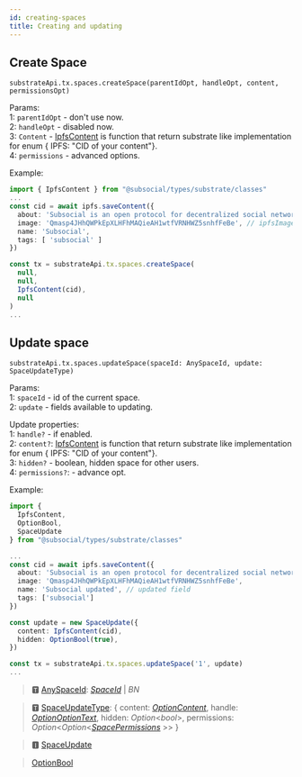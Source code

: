 ```yaml
---
id: creating-spaces
title: Creating and updating 
---
```

## Create Space

```
substrateApi.tx.spaces.createSpace(parentIdOpt, handleOpt, content, permissionsOpt)
```

Params:  
1: `parentIdOpt` - don't use now.  
2: `handleOpt` - disabled now.  
3: `Content` - [IpfsContent](https://docs.subsocial.network/js-docs/js-sdk/interfaces/interfaces.reaction.html) is function that return substrate like implementation for enum { IPFS: "CID of your content"}.  
4: `permissions` - advanced options.  

Example: 

```typescript
import { IpfsContent } from "@subsocial/types/substrate/classes"
...
const cid = await ipfs.saveContent({
  about: 'Subsocial is an open protocol for decentralized social networks and marketplaces. It`s built with Substrate and IPFS',
  image: 'Qmasp4JHhQWPkEpXLHFhMAQieAH1wtfVRNHWZ5snhfFeBe', // ipfsImageCid = await api.subsocial.ipfs.saveFile(file)
  name: 'Subsocial',
  tags: [ 'subsocial' ]
})

const tx = substrateApi.tx.spaces.createSpace(
  null,
  null,
  IpfsContent(cid),
  null
)
...
```

## Update space

```
substrateApi.tx.spaces.updateSpace(spaceId: AnySpaceId, update: SpaceUpdateType)
```

Params:  
1: `spaceId` - id of the current space.  
2: `update` - fields available to updating.  

Update properties:  
1: `handle?` - if enabled.  
2: `content?`: [IpfsContent](https://docs.subsocial.network/js-docs/js-sdk/interfaces/interfaces.reaction.html) is function that return substrate like implementation for enum { IPFS: "CID of your content"}.  
3: `hidden?` - boolean, hidden space for other users.  
4: `permissions?`:  - advance opt.  

Example: 

```typescript
import {
  IpfsContent, 
  OptionBool,
  SpaceUpdate
} from "@subsocial/types/substrate/classes"

...
const cid = await ipfs.saveContent({
  about: 'Subsocial is an open protocol for decentralized social networks and marketplaces. It`s built with Substrate and IPFS',
  image: 'Qmasp4JHhQWPkEpXLHFhMAQieAH1wtfVRNHWZ5snhfFeBe', 
  name: 'Subsocial updated', // updated field
  tags: ['subsocial']
})

const update = new SpaceUpdate({
  content: IpfsContent(cid),
  hidden: OptionBool(true),
})

const tx = substrateApi.tx.spaces.updateSpace('1', update)
...
```

> 🆃 [AnySpaceId](https://docs.subsocial.network/js-docs/js-sdk/modules.html#anyspaceid): [*SpaceId*](https://docs.subsocial.network/js-docs/js-sdk/interfaces/interfaces.spaceid.html) | *BN*  

> 🆃 [SpaceUpdateType](https://docs.subsocial.network/js-docs/js-sdk/modules.html#spaceupdatetype): { content: [_OptionContent_](https://docs.subsocial.network/js-docs/js-sdk/classes/optioncontent.html), handle: [_OptionOptionText_](https://docs.subsocial.network/js-docs/js-sdk/classes/optionoptiontext.html), hidden: _Option_<_bool_>, permissions: _Option_<_Option_<[_SpacePermissions_](https://docs.subsocial.network/js-docs/js-sdk/interfaces/interfaces.spacepermissions.html) >> }  

> 🅸 [SpaceUpdate](https://docs.subsocial.network/js-docs/js-sdk/interfaces/interfaces.spaceupdate.html)  

> [OptionBool](https://docs.subsocial.network/js-docs/js-sdk/classes/optionbool.html)  
